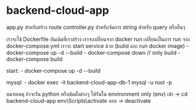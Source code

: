 # backend-cloud-app
app.py สำหรับสร้าง route
controller.py สำหรับจัดการ string สำหรับ query หรืออื่นๆ

เราจะใช้ Dockerfile อันเดิมที่เราสร้าง
เราจะเปลี่ยนจาก docker run เปลี่ยนเป็นการ run จาก docker-compose.yml
เราจะ start service ด้วย (bulid และ run docker image)
    - docker-compose up -d --build
    - docker-compose down
    // only build
    - docker-compose build

start:
    - docker-compose up -d --build

mysql:
    - docker exec -it backend-cloud-app-db-1 mysql -u root -p

หมายเหตุ ถ้าจะรัน python หรือติดตั้งต่างๆ ให้รันใน environment only (env)
เข้า ->  cd backend-cloud-app 
        env\Scripts\activate
ออก ->  deactivate